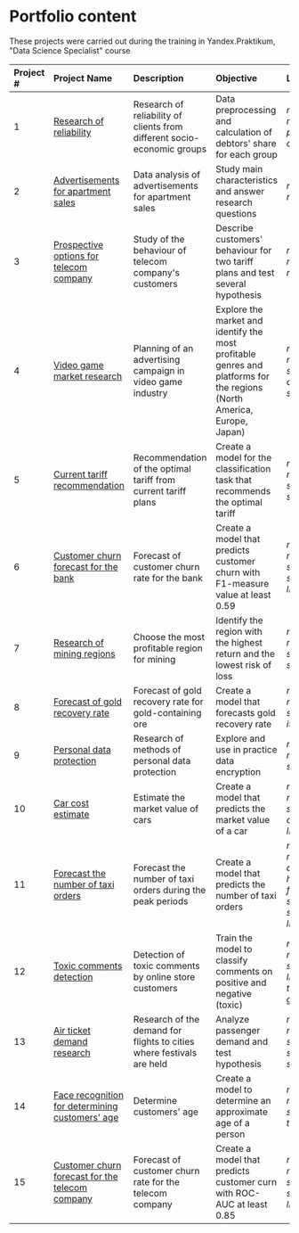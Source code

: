 # Portfolio content

These projects were carried out during the training in Yandex.Praktikum, "Data Science Specialist" course

| Project # | Project Name | Description | Objective | Libraries |
| :---------------------- | :---------------------- | :---------------------- | :---------------------- | :---------------------- |
|1| [Research of reliability](01_clients_credit_rating) | Research of reliability of clients from different socio-economic groups | Data preprocessing and calculation of debtors' share for each group | *numpy*, *pandas*, *matplotlib*, *pymystem3*, *collections*|
|2| [Advertisements for apartment sales](02_sales_apartments_spb)| Data analysis of advertisements for apartment sales | Study main characteristics and answer research questions | *numpy*, *pandas*, *matplotlib* |
|3| [Prospective options for telecom company](03_mobile_plan_research) | Study of the behaviour of telecom company's customers | Describe customers' behaviour for two tariff plans and test several hypothesis | *numpy*, *pandas*, *matplotlib*, *math*, *scipy*|
|4| [Video game market research](04_game_industry_market)| Planning of an advertising campaign in video game industry | Explore the market and identify the most profitable genres and platforms for the regions (North America, Europe, Japan) | *numpy*, *pandas*, *matplotlib*, *seaborn*, *collections*, *scipy* |
|5| [Current tariff recommendation](05_mobile_operator_recommend) | Recommendation of the optimal tariff from current tariff plans | Create a model for the classification task that recommends the optimal tariff | *numpy*, *pandas*, *matplotlib*, *seaborn*, *sklearn* |
|6| [Customer churn forecast for the bank](06_bank_clients_churn)| Forecast of customer churn rate for the bank | Create a model that predicts customer churn with F1-measure value at least 0.59 | *numpy*, *pandas*, *matplotlib*, *seaborn*, *re*, *scipy*, *sklearn*, *lightgbm* |
|7| [Research of mining regions](07_geo_risk_assessment)| Choose the most profitable region for mining | Identify the region with the highest return and the lowest risk of loss | *numpy*, *pandas*, *matplotlib*, *seaborn*, *scipy*, *sklearn* |
|8| [Forecast of gold recovery rate](08_gold_recovery_rate)| Forecast of gold recovery rate for gold-containing ore | Create a model that forecasts gold recovery rate | *numpy*, *pandas*, *matplotlib*, *seaborn*, *itertools*, *sklearn*  |
|9| [Personal data protection](09_client_info_protection)| Research of methods of personal data protection | Explore and use in practice data encryption | *numpy*, *pandas*, *matplotlib*, *sklearn* |
|10| [Car cost estimate](10_car_price_valuation)| Estimate the market value of cars | Create a model that predicts the market value of a car | *numpy*, *pandas*, *matplotlib*, *sklearn*, *catboost*, *lightgbm* |
|11| [Forecast the number of taxi orders](11_taxi_order_forecast)| Forecast the number of taxi orders during the peak periods | Create a model that predicts the number of taxi orders | *numpy*, *pandas*, *matplotlib*, *datetime*, *holidays*, *fbprophet*, *statsmodels*, *sklearn*, *lightgbm* |
|12| [Toxic comments detection](12_toxic_comments_identification)| Detection of toxic comments by online store customers | Train the model to classify comments on positive and negative (toxic) | *numpy*, *pandas*, *re*, *tqdm*, *sklearn*, *lightgbm*, *textblob*, *gensim*, *nltk* |
|13| [Air ticket demand research](13_air_ticket_research) | Research of the demand for flights to cities where festivals are held | Analyze passenger demand and test hypothesis | *numpy*, *pandas*, *matplotlib*, *seaborn*, *pylab*, *scipy*, *statsmodels* |
|14| [Face recognition for determining customers' age](14_face_recognition_age) | Determine customers' age | Create a model to determine an approximate age of a person | *numpy*, *pandas*, *matplotlib*, *seaborn*, *tensorflow.keras* |
|15| [Customer churn forecast for the telecom company](15_telecom_customer_churn) | Forecast of customer churn rate for the telecom company | Create a model that predicts customer curn with ROC-AUC at least 0.85 | *numpy*, *pandas*, *matplotlib*, *seaborn*, *tqdm*, *sklearn*, *lightgbm* |
